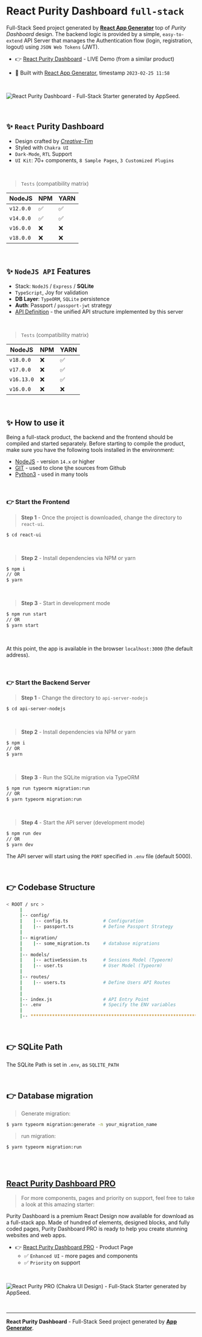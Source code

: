 # React Purity Dashboard `full-stack`

Full-Stack Seed project generated by **[React App Generator](https://appseed.us/generator/react/)** top of *Purity Dashboard* design. The backend logic is provided by a simple, `easy-to-extend` API Server that manages the Authentication flow (login, registration, logout) using `JSON Web Tokens` (JWT).

- 👉 [React Purity Dashboard](https://node-js-react-purity-dashboard.appseed-srv1.com/#/auth/signin) - LIVE Demo (from a similar product)

- 🚀 Built with [React App Generator](https://appseed.us/generator/react/), timestamp `2023-02-25 11:58`

<br />

![React Purity Dashboard - Full-Stack Starter generated by AppSeed.](https://user-images.githubusercontent.com/51070104/174487449-af0a12da-2014-43cc-a86b-cd3554bd3c67.png)

<br >

## ✨ `React` Purity Dashboard

- Design crafted by *[Creative-Tim](https://bit.ly/3fKQZaL)*
- Styled with `Chakra UI`
- `Dark-Mode`, `RTL` Support
- `UI Kit`: 70+ components, `8 Sample Pages`, `3 Customized Plugins`   

<br />

> `Tests` (compatibility matrix)

| NodeJS | NPM | YARN | 
| --- | --- | --- |  
| `v12.0.0` | ✅ | ✅ |
| `v14.0.0` | ✅ | ✅ |
| `v16.0.0` | ❌ | ❌ | 
| `v18.0.0` | ❌ | ❌ | 


<br />

## ✨ `NodeJS API` Features

- Stack: `NodeJS` / `Express` / **SQLite** 
- `TypeScript`, Joy for validation
- **DB Layer**: `TypeORM`, `SQLite` persistence
- **Auth**: Passport / `passport-jwt` strategy
- [API Definition](https://docs.appseed.us/boilerplate-code/api-unified-definition) - the unified API structure implemented by this server

<br />

> `Tests` (compatibility matrix)

| NodeJS | NPM | YARN | 
| --- | --- | --- | 
| `v18.0.0`  | ❌ | ✅ |
| `v17.0.0`  | ❌ | ✅ |
| `v16.13.0` | ❌ | ✅ | 
| `v16.0.0`  | ❌ | ❌ | 


<br /> 

## ✨ How to use it

Being a full-stack product, the backend and the frontend should be compiled and started separately. 
Before starting to compile the product, make sure you have the following tools installed in the environment:

- [NodeJS](https://nodejs.org/en/) - version `14.x` or higher
- [GIT](https://git-scm.com/) - used to clone tjhe sources from Github
- [Python3](https://www.python.org/) - used in many tools

<br />

### 👉 Start the Frontend 

> **Step 1** - Once the project is downloaded, change the directory to `react-ui`. 

```bash
$ cd react-ui
```

<br >

> **Step 2** - Install dependencies via NPM or yarn

```bash
$ npm i
// OR
$ yarn
```

<br />

> **Step 3** - Start in development mode

```bash
$ npm run start 
// OR
$ yarn start
```

<br />

At this point, the app is available in the browser `localhost:3000` (the default address).


<br /> 

### 👉 Start the Backend Server 

> **Step 1** - Change the directory to `api-server-nodejs`

```bash
$ cd api-server-nodejs
```

<br >

> **Step 2** - Install dependencies via NPM or yarn

```bash
$ npm i
// OR
$ yarn
```

<br />

> **Step 3** - Run the SQLite migration via TypeORM

```bash
$ npm run typeorm migration:run
// OR 
$ yarn typeorm migration:run
```

<br />

> **Step 4** - Start the API server (development mode)

```bash
$ npm run dev
// OR
$ yarn dev
```

The API server will start using the `PORT` specified in `.env` file (default 5000).

<br /> 

## 👉 Codebase Structure

```bash
< ROOT / src >
     | 
     |-- config/                              
     |    |-- config.ts             # Configuration       
     |    |-- passport.ts           # Define Passport Strategy             
     | 
     |-- migration/
     |    |-- some_migration.ts     # database migrations
     |
     |-- models/                              
     |    |-- activeSession.ts      # Sessions Model (Typeorm)              
     |    |-- user.ts               # User Model (Typeorm) 
     | 
     |-- routes/                              
     |    |-- users.ts              # Define Users API Routes
     | 
     | 
     |-- index.js                   # API Entry Point
     |-- .env                       # Specify the ENV variables
     |                        
     |-- ************************************************************************
```

<br />

## 👉 SQLite Path

The SQLite Path is set in `.env`, as `SQLITE_PATH`

<br />

## 👉 Database migration

> Generate migration:

```bash
$ yarn typeorm migration:generate -n your_migration_name
```

> run migration: 

```bash
$ yarn typeorm migration:run
```

<br />

<br />

## [React Purity Dashboard PRO](https://appseed.us/product/purity-dashboard-pro/full-stack/)

> For more components, pages and priority on support, feel free to take a look at this amazing starter:

Purity Dashboard is a premium React Design now available for download as a full-stack app. Made of hundred of elements, designed blocks, and fully coded pages, Purity Dashboard PRO is ready to help you create stunning websites and web apps.

- 👉 [React Purity Dashboard PRO](https://appseed.us/product/purity-dashboard-pro/full-stack/) - Product Page
  - ✅ `Enhanced UI` - more pages and components
  - ✅ `Priority` on support

<br >

![React Purity PRO (Chakra UI Design) - Full-Stack Starter generated by AppSeed.](https://user-images.githubusercontent.com/51070104/174492104-de6cddf0-33a9-43a2-a9cb-105963239de0.png)

<br />

---
**React Purity Dashboard** - Full-Stack Seed project generated by **[App Generator](https://appseed.us/generator/)**.

